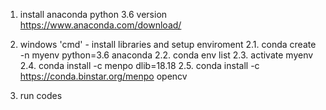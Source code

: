 1. install anaconda python 3.6 version
   https://www.anaconda.com/download/

2. windows 'cmd' - install libraries and setup enviroment
   2.1. conda create -n myenv  python=3.6 anaconda
   2.2. conda env list
   2.3. activate myenv
   2.4. conda install -c menpo dlib=18.18
   2.5. conda install -c https://conda.binstar.org/menpo opencv
 
3. run codes
